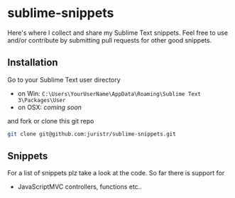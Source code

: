 sublime-snippets
================

Here's where I collect and share my Sublime Text snippets. Feel free to use and/or contribute by submitting pull requests for other good snippets.

## Installation

Go to your Sublime Text user directory

- on Win: `C:\Users\YourUserName\AppData\Roaming\Sublime Text 3\Packages\User`
- on OSX: _coming soon_

and fork or clone this git repo

```bash
git clone git@github.com:juristr/sublime-snippets.git
```

## Snippets

For a list of snippets plz take a look at the code. So far there is support for

- JavaScriptMVC controllers, functions etc..
